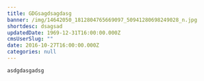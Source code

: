 ```yaml
---
title: GDGsagdsagdasg
banner: /img/14642050_1812804765669097_50941280698249028_n.jpg
shortdesc: dsagsad
updatedDate: 1969-12-31T16:00:00.000Z
cmsUserSlug: ""
date: 2016-10-27T16:00:00.000Z
categories: null
---
```


```
asdgdasgadsg
```
